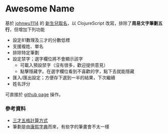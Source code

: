 # Awesome Name

基於 [johnwu1114](https://github.com/johnwu1114) 的 [新生兒取名](https://github.com/johnwu1114/chinese-name)，以 ClojureScript 改寫，排除了**周易文字筆劃五行**，但增加下列功能

- 設定81數理及三才的分數低標
- 支援複姓、單名
- 排除特定筆劃
- 設定禁字；選字欄位將不會顯示該字
    - 可載入預設禁字（沒有很多，歡迎提供意見）
    - 點擊隱藏字。在選字欄位看到不喜歡的字，點下去就能隱藏
- 匯入/匯出設定；方便存下選到一半的結果，下次繼續
- 姓名評分

可直接於 [github page](https://kansetsu7.github.io/awesome_name/) 操作。


### 參考資料
- [三才五格計算方式](https://www.163.com/dy/article/DQJQ7PK60528ETV2.html)
- 筆劃是由[康熙字典](https://kangxizidian.com/)而來，有些字的筆畫會不太一樣
